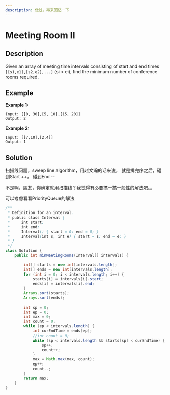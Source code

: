 ```yaml
---
description: 做过，再来回忆一下
---
```


# Meeting Room II

## Description

Given an array of meeting time intervals consisting of start and end times `[[s1,e1],[s2,e2],...]` \(si &lt; ei\), find the minimum number of conference rooms required.

## Example

**Example 1:**

```text
Input: [[0, 30],[5, 10],[15, 20]]
Output: 2
```

**Example 2:**

```text
Input: [[7,10],[2,4]]
Output: 1
```

## Solution

扫描线问题，sweep line algorithm，用赵文瀚的话来说， 就是排完序之后，碰到Start ++， 碰到End --

不是啊，朋友，你确定就用扫描线？我觉得有必要搞一搞一般性的解法吧。。

可以考虑看看PriorityQueue的解法

```java
/**
 * Definition for an interval.
 * public class Interval {
 *     int start;
 *     int end;
 *     Interval() { start = 0; end = 0; }
 *     Interval(int s, int e) { start = s; end = e; }
 * }
 */
class Solution {
    public int minMeetingRooms(Interval[] intervals) {
        
        int[] starts = new int[intervals.length];
        int[] ends = new int[intervals.length];
        for (int i = 0; i < intervals.length; i++) {
            starts[i] = intervals[i].start;
            ends[i] = intervals[i].end;
        }
        Arrays.sort(starts);
        Arrays.sort(ends);
    
        int sp = 0;
        int ep = 0;
        int max = 0;
        int count = 0;
        while (ep < intervals.length) {
            int curEndTime = ends[ep];
            //int count = 0;
            while (sp < intervals.length && starts[sp] < curEndTime) {
                sp++;
                count++;
            }
            max = Math.max(max, count);
            ep++;
            count--;
        }
        return max;
    }
}
```

